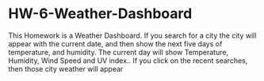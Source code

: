 # HW-6-Weather-Dashboard
This Homework is a Weather Dashboard. If you search for a city the city will appear with the current date, and then show the next five days of temperature, and humidity. The current day will show Temperature, Humidity, Wind Speed and UV index.. If you click on the recent searches, then those city weather will appear

